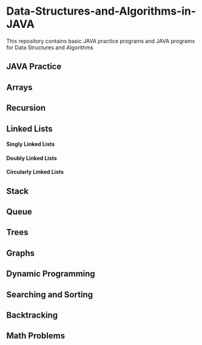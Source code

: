 # Data-Structures-and-Algorithms-in-JAVA

This repository contains basic JAVA practice programs and JAVA programs for Data Structures and Algorithms

##  JAVA Practice
##  Arrays
##  Recursion
##  Linked Lists
####    Singly Linked Lists
####    Doubly Linked Lists
####    Circularly Linked Lists
##  Stack
##  Queue
##  Trees
##  Graphs
##  Dynamic Programming
##  Searching and Sorting
##  Backtracking
##  Math Problems
